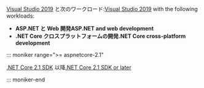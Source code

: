 <span data-ttu-id="b1e7b-101">[Visual Studio 2019](https://visualstudio.microsoft.com/downloads/?utm_medium=microsoft&utm_source=docs.microsoft.com&utm_campaign=inline+link&utm_content=download+vs2019) と次のワークロード:</span><span class="sxs-lookup"><span data-stu-id="b1e7b-101">[Visual Studio 2019](https://visualstudio.microsoft.com/downloads/?utm_medium=microsoft&utm_source=docs.microsoft.com&utm_campaign=inline+link&utm_content=download+vs2019) with the following workloads:</span></span>

* <span data-ttu-id="b1e7b-102">**ASP.NET と Web 開発**</span><span class="sxs-lookup"><span data-stu-id="b1e7b-102">**ASP.NET and web development**</span></span>
* <span data-ttu-id="b1e7b-103">**.NET Core クロスプラットフォームの開発**</span><span class="sxs-lookup"><span data-stu-id="b1e7b-103">**.NET Core cross-platform development**</span></span>

::: moniker range=">= aspnetcore-2.1"

<span data-ttu-id="b1e7b-104">[.NET Core 2.1 SDK](https://dotnet.microsoft.com/download) 以降</span><span class="sxs-lookup"><span data-stu-id="b1e7b-104">[.NET Core 2.1 SDK or later](https://dotnet.microsoft.com/download)</span></span>

::: moniker-end

